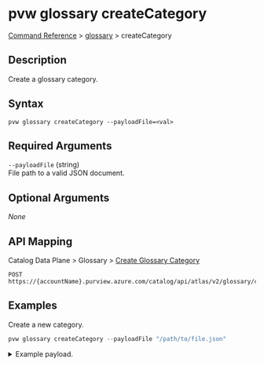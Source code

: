 # pvw glossary createCategory
[Command Reference](../../../README.md#command-reference) > [glossary](./main.md) > createCategory

## Description
Create a glossary category.

## Syntax
```
pvw glossary createCategory --payloadFile=<val>
```

## Required Arguments
`--payloadFile` (string)  
File path to a valid JSON document.

## Optional Arguments
*None*

## API Mapping
Catalog Data Plane > Glossary > [Create Glossary Category](https://docs.microsoft.com/en-us/rest/api/purview/catalogdataplane/glossary/create-glossary-category)
```
POST https://{accountName}.purview.azure.com/catalog/api/atlas/v2/glossary/category
```

## Examples
Create a new category.
```powershell
pvw glossary createCategory --payloadFile "/path/to/file.json"
```
<details><summary>Example payload.</summary>
<p>

```json
{
    "anchor": {
        "glossaryGuid": "f2307f48-5834-4709-be85-02f3aea5d149"
    },
    "name": "MyCategory"
}
```
</p>
</details>
